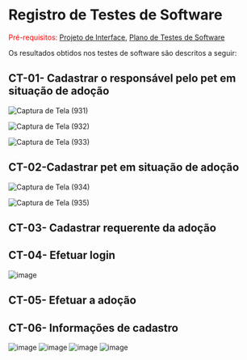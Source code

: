 # Registro de Testes de Software

<span style="color:red">Pré-requisitos: <a href="3-Projeto de Interface.md"> Projeto de Interface</a></span>, <a href="8-Plano de Testes de Software.md"> Plano de Testes de Software</a>

Os resultados obtidos nos testes de software são descritos a seguir:

## CT-01- Cadastrar o responsável pelo pet em situação de adoção


![Captura de Tela (931)](https://user-images.githubusercontent.com/117127986/236287765-59bf11c9-a53d-401c-aa5d-8d846c7be3fe.png)

![Captura de Tela (932)](https://user-images.githubusercontent.com/117127986/236287930-770ec2d7-65f6-488b-921d-7da7dc7722dd.png)

![Captura de Tela (933)](https://user-images.githubusercontent.com/117127986/236288009-6ae681a6-a42c-451b-a4fb-aeb20fd8dd39.png)



## CT-02-Cadastrar pet em situação de adoção


![Captura de Tela (934)](https://user-images.githubusercontent.com/117127986/236288632-76e56675-8a68-4bed-a6c8-eb8b51f25540.png)

![Captura de Tela (935)](https://user-images.githubusercontent.com/117127986/236288708-3d464493-2dba-45eb-bbb6-cf37a03304d3.png)


## CT-03- Cadastrar requerente da adoção

## CT-04- Efetuar login
![image](https://user-images.githubusercontent.com/95951195/236643041-74c48e32-bcda-46c3-ab4d-e6ce19bfba99.png)

## CT-05- Efetuar a adoção

## CT-06- Informações de cadastro
![image](https://user-images.githubusercontent.com/95951195/236644885-74ec14ae-00cd-4600-a285-e18092213992.png)
![image](https://user-images.githubusercontent.com/95951195/236645245-03ae7542-3b9f-4353-a8b4-91ca137f5a1b.png)
![image](https://user-images.githubusercontent.com/95951195/236645482-f06f06ac-43d6-4bdb-81ae-5584ad031c4e.png)
![image](https://user-images.githubusercontent.com/95951195/236646655-09069599-a867-4114-89b6-f905495264ad.png)


